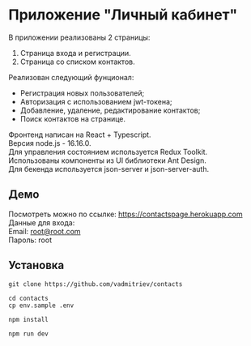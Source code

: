 # Приложение "Личный кабинет"

В приложении реализованы 2 страницы:

1. Страница входа и регистрации.
2. Страница со списком контактов.

Реализован следующий фунционал:

- Регистрация новых пользователей;
- Авторизация с использованием jwt-токена;
- Добавление, удаление, редактирование контактов;
- Поиск контактов на странице.

Фронтенд написан на React + Typescript. <br>
Версия node.js - 16.16.0. <br>
Для управления состоянием используется Redux Toolkit. <br> Использованы компоненты из UI библиотеки Ant Design. <br>
Для бекенда используется json-server и json-server-auth.

## Демо
Посмотреть можно по ссылке: <a href="https://contactspage.herokuapp.com">https://contactspage.herokuapp.com</a> <br>
Данные для входа: <br>
Email: root@root.com <br>
Пароль: root

## Установка

```console
git clone https://github.com/vadmitriev/contacts
```

```console
cd contacts
cp env.sample .env
```

```console
npm install
```

```console
npm run dev
```
